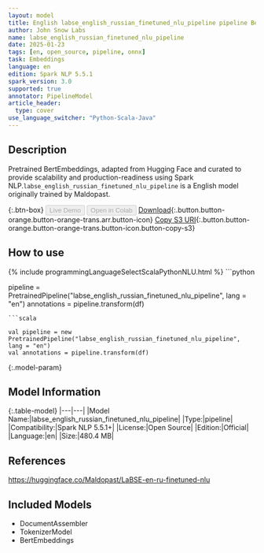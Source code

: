 ```yaml
---
layout: model
title: English labse_english_russian_finetuned_nlu_pipeline pipeline BertEmbeddings from Maldopast
author: John Snow Labs
name: labse_english_russian_finetuned_nlu_pipeline
date: 2025-01-23
tags: [en, open_source, pipeline, onnx]
task: Embeddings
language: en
edition: Spark NLP 5.5.1
spark_version: 3.0
supported: true
annotator: PipelineModel
article_header:
  type: cover
use_language_switcher: "Python-Scala-Java"
---
```


## Description

Pretrained BertEmbeddings, adapted from Hugging Face and curated to provide scalability and production-readiness using Spark NLP.`labse_english_russian_finetuned_nlu_pipeline` is a English model originally trained by Maldopast.

{:.btn-box}
<button class="button button-orange" disabled>Live Demo</button>
<button class="button button-orange" disabled>Open in Colab</button>
[Download](https://s3.amazonaws.com/auxdata.johnsnowlabs.com/public/models/labse_english_russian_finetuned_nlu_pipeline_en_5.5.1_3.0_1737637418670.zip){:.button.button-orange.button-orange-trans.arr.button-icon}
[Copy S3 URI](s3://auxdata.johnsnowlabs.com/public/models/labse_english_russian_finetuned_nlu_pipeline_en_5.5.1_3.0_1737637418670.zip){:.button.button-orange.button-orange-trans.button-icon.button-copy-s3}

## How to use



<div class="tabs-box" markdown="1">
{% include programmingLanguageSelectScalaPythonNLU.html %}
```python

pipeline = PretrainedPipeline("labse_english_russian_finetuned_nlu_pipeline", lang = "en")
annotations =  pipeline.transform(df)   

```
```scala

val pipeline = new PretrainedPipeline("labse_english_russian_finetuned_nlu_pipeline", lang = "en")
val annotations = pipeline.transform(df)

```
</div>

{:.model-param}
## Model Information

{:.table-model}
|---|---|
|Model Name:|labse_english_russian_finetuned_nlu_pipeline|
|Type:|pipeline|
|Compatibility:|Spark NLP 5.5.1+|
|License:|Open Source|
|Edition:|Official|
|Language:|en|
|Size:|480.4 MB|

## References

https://huggingface.co/Maldopast/LaBSE-en-ru-finetuned-nlu

## Included Models

- DocumentAssembler
- TokenizerModel
- BertEmbeddings